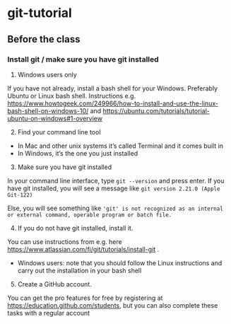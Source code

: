 # git-tutorial

## Before the class

### Install git / make sure you have git installed
1. Windows users only 

If you have not already, install a bash shell for your Windows. Preferably Ubuntu or Linux bash shell. Instructions e.g. https://www.howtogeek.com/249966/how-to-install-and-use-the-linux-bash-shell-on-windows-10/ and https://ubuntu.com/tutorials/tutorial-ubuntu-on-windows#1-overview 

2. Find your command line tool
  * In Mac and other unix systems it’s called Terminal and it comes built in 
  * In Windows, it’s the one you just installed
  
3. Make sure you have git installed

  In your command line interface, type `git --version` and press enter. If you have git installed, you will see a message like 
`git version 2.21.0 (Apple Git-122)`

Else, you will see something like 
`'git' is not recognized as an internal or external command, operable program or batch file.`

4. If you do not have git installed, install it. 

You can use instructions from e.g. here https://www.atlassian.com/fi/git/tutorials/install-git . 
  * Windows users: note that you should follow the Linux instructions and carry out the installation in your bash shell
  
5. Create a GitHub account. 

You can get the pro features for free by registering at https://education.github.com/students, but you can also complete these tasks with a regular account
